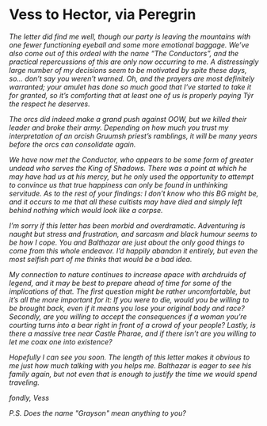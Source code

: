 # Vess to Hector, via Peregrin

*The letter did find me well, though our party is leaving the mountains with one fewer functioning eyeball and some more emotional baggage. We’ve also come out of this ordeal with the name “The Conductors”, and the practical repercussions of this are only now occurring to me. A distressingly large number of my decisions seem to be motivated by spite these days, so… don’t say you weren’t warned. Oh, and the prayers are most definitely warranted; your amulet has done so much good that I’ve started to take it for granted, so it’s comforting that at least one of us is properly paying Týr the respect he deserves.*

*The orcs did indeed make a grand push against OOW, but we killed their leader and broke their army. Depending on how much you trust my interpretation of an orcish Gruumsh priest’s ramblings, it will be many years before the orcs can consolidate again.*

*We have now met the Conductor, who appears to be some form of greater undead who serves the King of Shadows. There was a point at which he may have had us at his mercy, but he only used the opportunity to attempt to convince us that true happiness can only be found in unthinking servitude. As to the rest of your findings: I don’t know who this BG might be, and it occurs to me that all these cultists may have died and simply left behind nothing which would look like a corpse.*

*I’m sorry if this letter has been morbid and overdramatic. Adventuring is naught but stress and frustration, and sarcasm and black humour seems to be how I cope. You and Balthazar are just about the only good things to come from this whole endeavor. I’d happily abandon it entirely, but even the most selfish part of me thinks that would be a bad idea.*

*My connection to nature continues to increase apace with archdruids of legend, and it may be best to prepare ahead of time for some of the implications of that. The first question might be rather uncomfortable, but it’s all the more important for it: If you were to die, would you be willing to be brought back, even if it means you lose your original body and race? Secondly, are you willing to accept the consequences if a woman you’re courting turns into a bear right in front of a crowd of your people? Lastly, is there a massive tree near Castle Pharae, and if there isn’t are you willing to let me coax one into existence?*

*Hopefully I can see you soon. The length of this letter makes it obvious to me just how much talking with you helps me. Balthazar is eager to see his family again, but not even that is enough to justify the time we would spend traveling.*

*fondly,*
*Vess*

*P.S. Does the name "Grayson" mean anything to you?*
